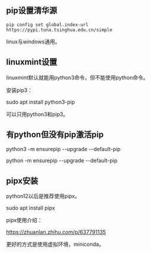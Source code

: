 ## pip设置清华源

`pip config set global.index-url https://pypi.tuna.tsinghua.edu.cn/simple`

linux与windows通用。

## linuxmint设置
linuxmint默认就能用python3命令，但不能使用python命令。

安装pip3：

sudo apt install python3-pip

可以只用python3和pip3。

## 有python但没有pip激活pip
python3 -m ensurepip --upgrade --default-pip

python -m ensurepip --upgrade --default-pip

## pipx安装

python12以后是推荐使用pipx。

sudo apt install pipx

pipx使用介绍：

https://zhuanlan.zhihu.com/p/637791135

更好的方式是使用虚拟环境，miniconda。